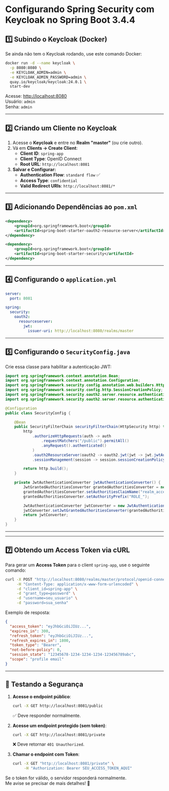 # Configurando Spring Security com Keycloak no Spring Boot 3.4.4

## 1️⃣ Subindo o Keycloak (Docker)
Se ainda não tem o Keycloak rodando, use este comando Docker:

```bash
docker run -d --name keycloak \
  -p 8080:8080 \
  -e KEYCLOAK_ADMIN=admin \
  -e KEYCLOAK_ADMIN_PASSWORD=admin \
  quay.io/keycloak/keycloak:24.0.1 \
  start-dev
```

Acesse: [http://localhost:8080](http://localhost:8080)  
Usuário: `admin`  
Senha: `admin`

---

## 2️⃣ Criando um Cliente no Keycloak
1. Acesse o **Keycloak** e entre no **Realm "master"** (ou crie outro).
2. Vá em **Clients → Create Client**:
    - **Client ID**: `spring-app`
    - **Client Type**: OpenID Connect
    - **Root URL**: `http://localhost:8081`
3. **Salvar e Configurar:**
    - **Authentication Flow**: `standard flow` ✅
    - **Access Type**: `confidential`
    - **Valid Redirect URIs**: `http://localhost:8081/*`

---

## 3️⃣ Adicionando Dependências ao `pom.xml`
```xml
<dependency>
    <groupId>org.springframework.boot</groupId>
    <artifactId>spring-boot-starter-oauth2-resource-server</artifactId>
</dependency>

<dependency>
    <groupId>org.springframework.boot</groupId>
    <artifactId>spring-boot-starter-security</artifactId>
</dependency>
```

---

## 4️⃣ Configurando o `application.yml`
```yaml
server:
  port: 8081

spring:
  security:
    oauth2:
      resourceserver:
        jwt:
          issuer-uri: http://localhost:8080/realms/master
```

---

## 5️⃣ Configurando o `SecurityConfig.java`
Crie essa classe para habilitar a autenticação JWT:

```java
import org.springframework.context.annotation.Bean;
import org.springframework.context.annotation.Configuration;
import org.springframework.security.config.annotation.web.builders.HttpSecurity;
import org.springframework.security.config.http.SessionCreationPolicy;
import org.springframework.security.oauth2.server.resource.authentication.JwtAuthenticationConverter;
import org.springframework.security.oauth2.server.resource.authentication.JwtGrantedAuthoritiesConverter;

@Configuration
public class SecurityConfig {

    @Bean
    public SecurityFilterChain securityFilterChain(HttpSecurity http) throws Exception {
        http
            .authorizeHttpRequests(auth -> auth
                .requestMatchers("/public").permitAll()
                .anyRequest().authenticated()
            )
            .oauth2ResourceServer(oauth2 -> oauth2.jwt(jwt -> jwt.jwtAuthenticationConverter(jwtAuthenticationConverter())))
            .sessionManagement(session -> session.sessionCreationPolicy(SessionCreationPolicy.STATELESS));

        return http.build();
    }

    private JwtAuthenticationConverter jwtAuthenticationConverter() {
        JwtGrantedAuthoritiesConverter grantedAuthoritiesConverter = new JwtGrantedAuthoritiesConverter();
        grantedAuthoritiesConverter.setAuthoritiesClaimName("realm_access.roles");
        grantedAuthoritiesConverter.setAuthorityPrefix("ROLE_");

        JwtAuthenticationConverter jwtConverter = new JwtAuthenticationConverter();
        jwtConverter.setJwtGrantedAuthoritiesConverter(grantedAuthoritiesConverter);
        return jwtConverter;
    }
}
```

---


---

## 7️⃣ Obtendo um Access Token via cURL
Para gerar um **Access Token** para o client `spring-app`, use o seguinte comando:

```bash
curl -X POST "http://localhost:8080/realms/master/protocol/openid-connect/token" \
     -H "Content-Type: application/x-www-form-urlencoded" \
     -d "client_id=spring-app" \
     -d "grant_type=password" \
     -d "username=seu_usuario" \
     -d "password=sua_senha"
```

Exemplo de resposta:
```json
{
  "access_token": "eyJhbGciOiJIUz...",
  "expires_in": 300,
  "refresh_token": "eyJhbGciOiJIUz...",
  "refresh_expires_in": 1800,
  "token_type": "Bearer",
  "not-before-policy": 0,
  "session_state": "12345678-1234-1234-1234-123456789abc",
  "scope": "profile email"
}
```

---

## 🚀 Testando a Segurança
1. **Acesse o endpoint público**:
   ```bash
   curl -X GET http://localhost:8081/public
   ```
   ✅ Deve responder normalmente.

2. **Acesse um endpoint protegido (sem token)**:
   ```bash
   curl -X GET http://localhost:8081/private
   ```
   ❌ Deve retornar `401 Unauthorized`.

3. **Chamar o endpoint com Token**:
   ```bash
   curl -X GET "http://localhost:8081/private" \
        -H "Authorization: Bearer SEU_ACCESS_TOKEN_AQUI"
   ```

Se o token for válido, o servidor responderá normalmente.  
Me avise se precisar de mais detalhes! 🚀
```

